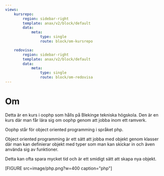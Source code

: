 ```yaml
---
views:
    kursrepo:
        region: sidebar-right
        template: anax/v2/block/default
        data:
            meta:
                type: single
                route: block/om-kursrepo

    redovisa:
        region: sidebar-right
        template: anax/v2/block/default
        data:
            meta:
                type: single
                route: block/om-redovisa
---
```

Om
=========================

Detta är en kurs i oophp som hålls på Blekinge tekniska högskola.
Den är en kurs där man får lära sig om oophp genom att jobba inom ett ramverk.

Oophp står för object oriented programming i språket php.

Object oriented programming är ett sätt att jobba med objekt genom klasser där man kan definierar objekt med typer som man kan skickar in och även använda sig av funktioner.

Detta kan ofta spara mycket tid och är ett smidigt sätt att skapa nya objekt.



[FIGURE src=image/php.png?w=400 caption="php"]
